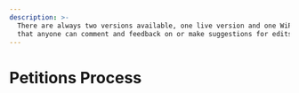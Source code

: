 ```yaml
---
description: >-
  There are always two versions available, one live version and one WiP version
  that anyone can comment and feedback on or make suggestions for edits.
---
```


# Petitions Process

